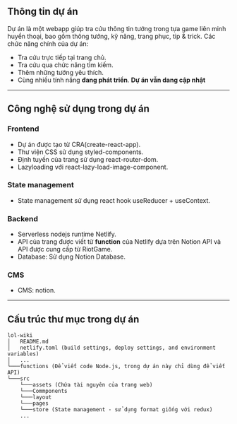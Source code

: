## Thông tin dự án
Dự án là một webapp giúp tra cứu thông tin tướng trong tựa game liên minh huyển thoại, bao gồm thông tướng, kỹ năng, trang phục, tip & trick.
Các chức năng chính của dự án:
- Tra cứu trực tiếp tại trang chủ.
- Tra cứu qua chức năng tìm kiếm.
- Thêm những tướng yêu thích.
- Cùng nhiều tính năng **đang phát triển**.
**Dự án vẫn dang cập nhật**
-----
## Công nghệ sử dụng trong dự án
### Frontend
- Dự án được tạo từ CRA(create-react-app).
- Thư viện CSS sử dụng styled-components.
- Định tuyến của trang sử dụng react-router-dom.
- Lazyloading với react-lazy-load-image-component.
### State management
- State management sử dụng react hook useReducer + useContext.

### Backend
- Serverless nodejs runtime Netlify.
- API của trang được viết từ **function** của Netlify dựa trên Notion API và API được cung cấp từ RiotGame.
- Database: Sử dụng Notion Database.

### CMS
- CMS: notion.
-----
## Cấu trúc thư mục trong dự án
```
lol-wiki
│   README.md
│   netlify.toml (build settings, deploy settings, and environment variables)
│   ...
└───functions (Để viết code Node.js, trong dự án này chỉ dùng để viết API)
└───src
    └───assets (Chứa tài nguyên của trang web)
    └───Commponents
    └───layout
    └───pages
    └───store (State management - sử dụng format giống với redux)
    ...
```
